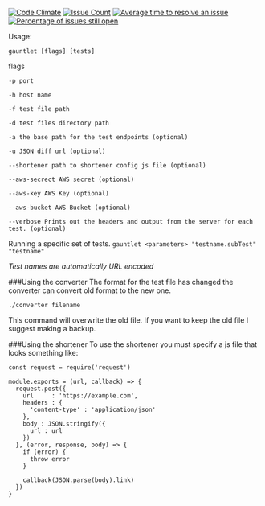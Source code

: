 [![Code Climate](https://codeclimate.com/github/Unicity/Gauntlet/badges/gpa.svg)](https://codeclimate.com/github/Unicity/Gauntlet)
[![Issue Count](https://codeclimate.com/github/Unicity/Gauntlet/badges/issue_count.svg)](https://codeclimate.com/github/Unicity/Gauntlet)
[![Average time to resolve an issue](http://isitmaintained.com/badge/resolution/Unicity/Gauntlet.svg)](http://isitmaintained.com/project/Unicity/Gauntlet "Average time to resolve an issue")
[![Percentage of issues still open](http://isitmaintained.com/badge/open/Unicity/Gauntlet.svg)](http://isitmaintained.com/project/Unicity/Gauntlet "Percentage of issues still open")

Usage:

  ```gauntlet [flags] [tests]```

  flags

    -p port

    -h host name

    -f test file path

    -d test files directory path

    -a the base path for the test endpoints (optional)

    -u JSON diff url (optional)

    --shortener path to shortener config js file (optional)

    --aws-secrect AWS secret (optional)

    --aws-key AWS Key (optional)

    --aws-bucket AWS Bucket (optional)

    --verbose Prints out the headers and output from the server for each test. (optional)

Running a specific set of tests.
  `gauntlet <parameters> "testname.subTest" "testname"`

_Test names are automatically URL encoded_


###Using the converter
The format for the test file has changed the converter can convert old format to the new one.

```
./converter filename
```

This command will overwrite the old file. If you want to keep the old file I suggest making a backup.

###Using the shortener
To use the shortener you must specify a js file that looks something like:
```
const request = require('request')

module.exports = (url, callback) => {
  request.post({
    url     : 'https://example.com',
    headers : {
      'content-type' : 'application/json'
    },
    body : JSON.stringify({
      url : url
    })
  }, (error, response, body) => {
    if (error) {
      throw error
    }

    callback(JSON.parse(body).link)
  })
}
```
